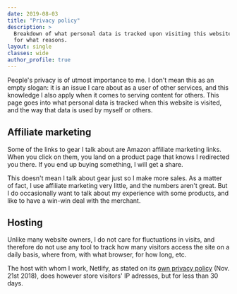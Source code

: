 ```yaml
---
date: 2019-08-03
title: "Privacy policy"
description: >
  Breakdown of what personal data is tracked upon visiting this website, and 
  for what reasons.
layout: single
classes: wide
author_profile: true
---
```


People's privacy is of utmost importance to me. I don't mean this as an empty 
slogan: it is an issue I care about as a user of other services, and this 
knowledge I also apply when it comes to serving content for others. This page 
goes into what personal data is tracked when this website is visited, and the 
way that data is used by myself or others.

## Affiliate marketing

Some of the links to gear I talk about are Amazon affiliate marketing links. 
When you click on them, you land on a product page that knows I redirected you 
there. If you end up buying something, I will get a share.

This doesn't mean I talk about gear just so I make more sales. As a matter of 
fact, I use affiliate marketing very little, and the numbers aren't great. But 
I do occasionally want to talk about my experience with some products, and like 
to have a win-win deal with the merchant.

## Hosting

Unlike many website owners, I do not care for fluctuations in visits, and 
therefore do not use any tool to track how many visitors access the site on a 
daily basis, where from, with what browser, for how long, etc.

The host with whom I work, Netlify, as stated on its [own privacy 
policy][netlify] (Nov. 21st 2018), does however store visitors' IP adresses, 
but for less than 30 days.

[netlify]:https://www.netlify.com/gdpr/
